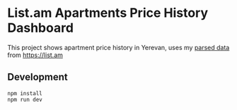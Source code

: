 # List.am Apartments Price History Dashboard

This project shows apartment price history in Yerevan, uses my [parsed data](https://github.com/bushaev-denis/list-apartments-history) from https://list.am

## Development

```shell
npm install
npm run dev
```
